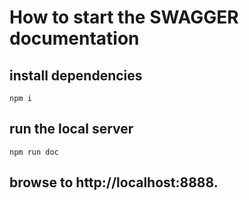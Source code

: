 # How to start the SWAGGER documentation

## install dependencies
```npm i```


## run the local server
```npm run doc```

## browse to http://localhost:8888.


